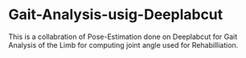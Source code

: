 # Gait-Analysis-usig-Deeplabcut
This is a collabration of Pose-Estimation done on Deeplabcut for Gait Analysis of the Limb for computing joint angle used for Rehabilliation.
